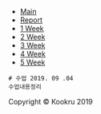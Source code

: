 
  <html>
  <head>
  <meta charset="utf-8">
  <meta name="viewport" content="width=device-width, initial-scale=1, shrink-to-fit=no">
  <meta name="description" content="">
  <meta name="author" content="">

  <title>201640102 PHP리포트</title>
  <!-- Bootstrap Core CSS -->
  <link href="../vendor/bootstrap/css/bootstrap.min.css" rel="stylesheet">

  <!-- Custom Fonts -->
  <link href="../vendor/fontawesome-free/css/all.min.css" rel="stylesheet" type="text/css">
  <link href="https://fonts.googleapis.com/css?family=Source+Sans+Pro:300,400,700,300italic,400italic,700italic" rel="stylesheet" type="text/css">
  <link href="../vendor/simple-line-icons/css/simple-line-icons.css" rel="stylesheet">

  <!-- Custom CSS -->
  <link href="../css/stylish-portfolio.min.css" rel="stylesheet">

</head>

<body id="page-top">

  <!-- Navigation -->
  <a class="menu-toggle rounded" href="#">
    <i class="fas fa-bars"></i>
  </a>
  <nav id="sidebar-wrapper">
    <ul class="sidebar-nav">
      <li class="sidebar-brand">
        <a class="js-scroll-trigger" href="../index.html">Main</a>
      </li>
      <li class="sidebar-nav-item">
        <a class="js-scroll-trigger" href="../#portfolio">Report</a>
      </li>
      <li class="sidebar-nav-item">
        <a class="js-scroll-trigger" href="/">1 Week</a>
      </li>
      <li class="sidebar-nav-item">
        <a class="js-scroll-trigger" href="../02/">2 Week</a>
      </li>
      <li class="sidebar-nav-item">
        <a class="js-scroll-trigger" href="../03/">3 Week</a>
      </li>
      <li class="sidebar-nav-item">
        <a class="js-scroll-trigger" href="../04/">4 Week</a>
      </li>
      <li class="sidebar-nav-item">
        <a class="js-scroll-trigger" href="../05/">5 Week</a>
      </li>
    </ul>
  </nav>

    # 수업 2019. 09 .04
    수업내용정리



 <!-- Footer -->
  <footer class="footer text-center">
    <div class="container">
      <p class="text-muted small mb-0">Copyright &copy; Kookru 2019</p>
    </div>
  </footer>

<!-- Scroll to Top Button-->
  <a class="scroll-to-top rounded js-scroll-trigger" href="#page-top">
    <i class="fas fa-angle-up"></i>
  </a>

  <!-- Bootstrap core JavaScript -->
  <script src="../vendor/jquery/jquery.min.js"></script>
  <script src="../vendor/bootstrap/js/bootstrap.bundle.min.js"></script>

  <!-- Plugin JavaScript -->
  <script src="../vendor/jquery-easing/jquery.easing.min.js"></script>

  <!-- Custom scripts for this template -->
  <script src="../js/stylish-portfolio.min.js"></script>
  <body>


